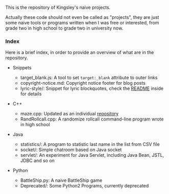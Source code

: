 This is the repository of Kingsley's naive projects.

Actually these code should not even be called as "projects", they are just some naive tools or programs written when I was free or interested, from grade two in high school to grade two in university now.

### Index
Here is a brief index, in order to provide an overview of what are in the repository.

- Snippets
  - target_blank.js: A tool to set `target:_blank` attribute to outer links
  - copyright-notice.md: Copyright notice footer for blog posts
  - lyric-style/: Snippet for lyric blockquotes, check the [README](./Snippets/lyric-style/README.md) inside for details

- C++
  - maze.cpp: Updated as an individual [repository](https://github.com/KingsleyXie/Maze)
  - RandRollcall.cpp: A randomize rollcall command-line program wrote in high school

- Java
  - statistics/: A program to statistic last name in the list from CSV file
  - socket/: Simple chatroom based on Java socket
  - servlet/: An experiment for Java Servlet, including Java Bean, JSTL, JDBC and so on

- Python
  - BattleShip.py: A naive BattleShip game
  - Deprecated/: Some Python2 Programs, currently deprecated

